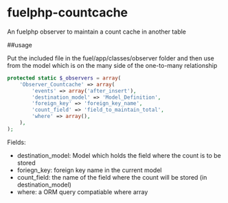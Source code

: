# fuelphp-countcache
An fuelphp observer to maintain a count cache in another table

##usage

Put the included file in the fuel/app/classes/observer folder and then use from the model which is on the many side of the one-to-many relationship 

```php
protected static $_observers = array(
    'Observer_Countcache' => array(
        'events' => array('after_insert'),
        'destination_model' => 'Model_Definition',
        'foreign_key' => 'foreign_key_name',
        'count_field' => 'field_to_maintain_total',
        'where' => array(),
    ),
);
```

Fields:
- destination_model: Model which holds the field where the count is to be stored
- foriegn_key: foreign key name in the current model
- count_field: the name of the field where the count will be stored (in destination_model)
- where: a ORM query compatiable where array 

